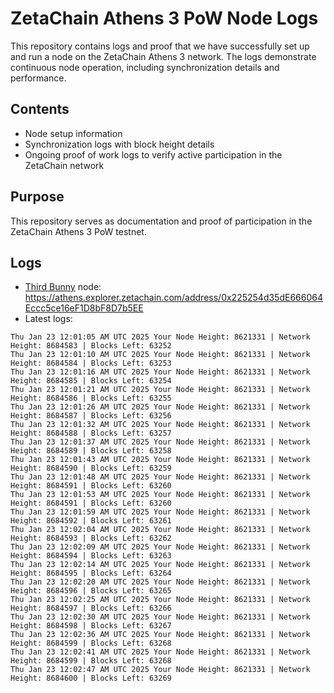 # ZetaChain Athens 3 PoW Node Logs
This repository contains logs and proof that we have successfully set up and run a node on the ZetaChain Athens 3 network. The logs demonstrate continuous node operation, including synchronization details and performance.

## Contents
- Node setup information
- Synchronization logs with block height details
- Ongoing proof of work logs to verify active participation in the ZetaChain network

## Purpose
This repository serves as documentation and proof of participation in the ZetaChain Athens 3 PoW testnet.

## Logs

- [Third Bunny](https://thirdbunny.xyz/) node: https://athens.explorer.zetachain.com/address/0x225254d35dE666064Eccc5ce16eF1D8bF8D7b5EE
- Latest logs:
```
Thu Jan 23 12:01:05 AM UTC 2025 Your Node Height: 8621331 | Network Height: 8684583 | Blocks Left: 63252
Thu Jan 23 12:01:10 AM UTC 2025 Your Node Height: 8621331 | Network Height: 8684584 | Blocks Left: 63253
Thu Jan 23 12:01:16 AM UTC 2025 Your Node Height: 8621331 | Network Height: 8684585 | Blocks Left: 63254
Thu Jan 23 12:01:21 AM UTC 2025 Your Node Height: 8621331 | Network Height: 8684586 | Blocks Left: 63255
Thu Jan 23 12:01:26 AM UTC 2025 Your Node Height: 8621331 | Network Height: 8684587 | Blocks Left: 63256
Thu Jan 23 12:01:32 AM UTC 2025 Your Node Height: 8621331 | Network Height: 8684588 | Blocks Left: 63257
Thu Jan 23 12:01:37 AM UTC 2025 Your Node Height: 8621331 | Network Height: 8684589 | Blocks Left: 63258
Thu Jan 23 12:01:43 AM UTC 2025 Your Node Height: 8621331 | Network Height: 8684590 | Blocks Left: 63259
Thu Jan 23 12:01:48 AM UTC 2025 Your Node Height: 8621331 | Network Height: 8684591 | Blocks Left: 63260
Thu Jan 23 12:01:53 AM UTC 2025 Your Node Height: 8621331 | Network Height: 8684591 | Blocks Left: 63260
Thu Jan 23 12:01:59 AM UTC 2025 Your Node Height: 8621331 | Network Height: 8684592 | Blocks Left: 63261
Thu Jan 23 12:02:04 AM UTC 2025 Your Node Height: 8621331 | Network Height: 8684593 | Blocks Left: 63262
Thu Jan 23 12:02:09 AM UTC 2025 Your Node Height: 8621331 | Network Height: 8684594 | Blocks Left: 63263
Thu Jan 23 12:02:14 AM UTC 2025 Your Node Height: 8621331 | Network Height: 8684595 | Blocks Left: 63264
Thu Jan 23 12:02:20 AM UTC 2025 Your Node Height: 8621331 | Network Height: 8684596 | Blocks Left: 63265
Thu Jan 23 12:02:25 AM UTC 2025 Your Node Height: 8621331 | Network Height: 8684597 | Blocks Left: 63266
Thu Jan 23 12:02:30 AM UTC 2025 Your Node Height: 8621331 | Network Height: 8684598 | Blocks Left: 63267
Thu Jan 23 12:02:36 AM UTC 2025 Your Node Height: 8621331 | Network Height: 8684599 | Blocks Left: 63268
Thu Jan 23 12:02:41 AM UTC 2025 Your Node Height: 8621331 | Network Height: 8684599 | Blocks Left: 63268
Thu Jan 23 12:02:47 AM UTC 2025 Your Node Height: 8621331 | Network Height: 8684600 | Blocks Left: 63269
```
